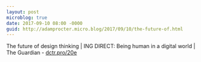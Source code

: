 ```yaml
---
layout: post
microblog: true
date: 2017-09-10 08:00 -0000
guid: http://adamprocter.micro.blog/2017/09/10/the-future-of.html
---
```

The future of design thinking | ING DIRECT: Being human in a digital world | The Guardian - [dctr.pro/20e](http://dctr.pro/20e)
